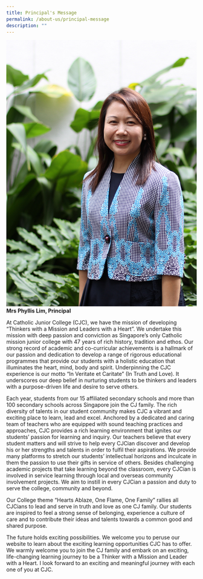 ```yaml
---
title: Principal's Message
permalink: /about-us/principal-message
description: ""
---
```

![](/images/IMG_0391.jpg)
**Mrs Phyllis Lim, Principal**

At Catholic Junior College (CJC), we have the mission of developing “Thinkers with a Mission and Leaders with a Heart”. We undertake this mission with deep passion and conviction as Singapore’s only Catholic mission junior college with 47 years of rich history, tradition and ethos. Our strong record of academic and co-curricular achievements is a hallmark of our passion and dedication to develop a range of rigorous educational programmes that provide our students with a holistic education that illuminates the heart, mind, body and spirit. Underpinning the CJC experience is our motto “In Veritate et Caritate” (In Truth and Love). It underscores our deep belief in nurturing students to be thinkers and leaders with a purpose-driven life and desire to serve others.


Each year, students from our 15 affiliated secondary schools and more than 100 secondary schools across Singapore join the CJ family. The rich diversity of talents in our student community makes CJC a vibrant and exciting place to learn, lead and excel. Anchored by a dedicated and caring team of teachers who are equipped with sound teaching practices and approaches, CJC provides a rich learning environment that ignites our students’ passion for learning and inquiry. Our teachers believe that every student matters and will strive to help every CJCian discover and develop his or her strengths and talents in order to fulfil their aspirations. We provide many platforms to stretch our students’ intellectual horizons and inculcate in them the passion to use their gifts in service of others. Besides challenging academic projects that take learning beyond the classroom, every CJCian is involved in service learning through local and overseas community involvement projects. We aim to instill in every CJCian a passion and duty to serve the college, community and beyond.


Our College theme “Hearts Ablaze, One Flame, One Family” rallies all CJCians to lead and serve in truth and love as one CJ family. Our students are inspired to feel a strong sense of belonging, experience a culture of care and to contribute their ideas and talents towards a common good and shared purpose.


The future holds exciting possibilities. We welcome you to peruse our website to learn about the exciting learning opportunities CJC has to offer. We warmly welcome you to join the CJ family and embark on an exciting, life-changing learning journey to be a Thinker with a Mission and Leader with a Heart. I look forward to an exciting and meaningful journey with each one of you at CJC.
